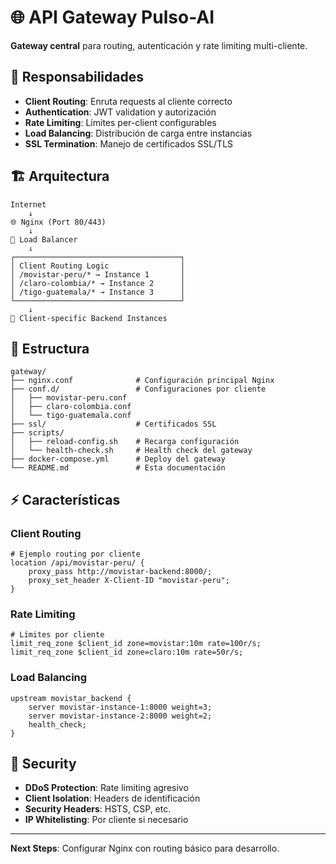 # 🌐 API Gateway Pulso-AI

**Gateway central** para routing, autenticación y rate limiting multi-cliente.

## 🎯 Responsabilidades

- **Client Routing**: Enruta requests al cliente correcto
- **Authentication**: JWT validation y autorización
- **Rate Limiting**: Límites per-client configurables
- **Load Balancing**: Distribución de carga entre instancias
- **SSL Termination**: Manejo de certificados SSL/TLS

## 🏗️ Arquitectura

```
Internet
    ↓
🌐 Nginx (Port 80/443)
    ↓
🔀 Load Balancer
    ↓
┌─────────────────────────────────────┐
│ Client Routing Logic                │
│ /movistar-peru/* → Instance 1       │
│ /claro-colombia/* → Instance 2      │
│ /tigo-guatemala/* → Instance 3      │
└─────────────────────────────────────┘
    ↓
🏢 Client-specific Backend Instances
```

## 📁 Estructura

```
gateway/
├── nginx.conf              # Configuración principal Nginx
├── conf.d/                 # Configuraciones por cliente
│   ├── movistar-peru.conf
│   ├── claro-colombia.conf
│   └── tigo-guatemala.conf
├── ssl/                    # Certificados SSL
├── scripts/
│   ├── reload-config.sh    # Recarga configuración
│   └── health-check.sh     # Health check del gateway
├── docker-compose.yml      # Deploy del gateway
└── README.md               # Esta documentación
```

## ⚡ Características

### Client Routing
```nginx
# Ejemplo routing por cliente
location /api/movistar-peru/ {
    proxy_pass http://movistar-backend:8000/;
    proxy_set_header X-Client-ID "movistar-peru";
}
```

### Rate Limiting
```nginx
# Límites por cliente
limit_req_zone $client_id zone=movistar:10m rate=100r/s;
limit_req_zone $client_id zone=claro:10m rate=50r/s;
```

### Load Balancing
```nginx
upstream movistar_backend {
    server movistar-instance-1:8000 weight=3;
    server movistar-instance-2:8000 weight=2;
    health_check;
}
```

## 🔐 Security

- **DDoS Protection**: Rate limiting agresivo
- **Client Isolation**: Headers de identificación
- **Security Headers**: HSTS, CSP, etc.
- **IP Whitelisting**: Por cliente si necesario

---

**Next Steps**: Configurar Nginx con routing básico para desarrollo.
